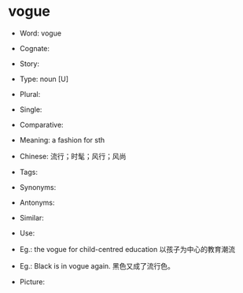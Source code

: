 # vogue

- Word: vogue
- Cognate: 
- Story: 

- Type: noun [U]
- Plural: 
- Single: 
- Comparative: 
- Meaning: a fashion for sth
- Chinese: 流行；时髦；风行；风尚
- Tags: 
- Synonyms: 
- Antonyms: 
- Similar: 
- Use: 
- Eg.: the vogue for child-centred education 以孩子为中心的教育潮流
- Eg.: Black is in vogue again. 黑色又成了流行色。
- Picture: 

